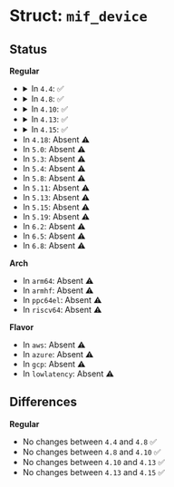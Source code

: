# Struct: <code>mif_device</code>

## Status
<b>Regular</b>
<ul>
<li>
<details>
<summary>In <code>4.4</code>: ✅</summary>

```c
struct mif_device {
    struct net_device *dev;
    long unsigned int bytes_in;
    long unsigned int bytes_out;
    long unsigned int pkt_in;
    long unsigned int pkt_out;
    long unsigned int rate_limit;
    unsigned char threshold;
    short unsigned int flags;
    int link;
};
```
</details>
</li>
<li>
<details>
<summary>In <code>4.8</code>: ✅</summary>

```c
struct mif_device {
    struct net_device *dev;
    long unsigned int bytes_in;
    long unsigned int bytes_out;
    long unsigned int pkt_in;
    long unsigned int pkt_out;
    long unsigned int rate_limit;
    unsigned char threshold;
    short unsigned int flags;
    int link;
};
```
</details>
</li>
<li>
<details>
<summary>In <code>4.10</code>: ✅</summary>

```c
struct mif_device {
    struct net_device *dev;
    long unsigned int bytes_in;
    long unsigned int bytes_out;
    long unsigned int pkt_in;
    long unsigned int pkt_out;
    long unsigned int rate_limit;
    unsigned char threshold;
    short unsigned int flags;
    int link;
};
```
</details>
</li>
<li>
<details>
<summary>In <code>4.13</code>: ✅</summary>

```c
struct mif_device {
    struct net_device *dev;
    long unsigned int bytes_in;
    long unsigned int bytes_out;
    long unsigned int pkt_in;
    long unsigned int pkt_out;
    long unsigned int rate_limit;
    unsigned char threshold;
    short unsigned int flags;
    int link;
};
```
</details>
</li>
<li>
<details>
<summary>In <code>4.15</code>: ✅</summary>

```c
struct mif_device {
    struct net_device *dev;
    long unsigned int bytes_in;
    long unsigned int bytes_out;
    long unsigned int pkt_in;
    long unsigned int pkt_out;
    long unsigned int rate_limit;
    unsigned char threshold;
    short unsigned int flags;
    int link;
};
```
</details>
</li>
<li>
In <code>4.18</code>: Absent ⚠️
</li>
<li>
In <code>5.0</code>: Absent ⚠️
</li>
<li>
In <code>5.3</code>: Absent ⚠️
</li>
<li>
In <code>5.4</code>: Absent ⚠️
</li>
<li>
In <code>5.8</code>: Absent ⚠️
</li>
<li>
In <code>5.11</code>: Absent ⚠️
</li>
<li>
In <code>5.13</code>: Absent ⚠️
</li>
<li>
In <code>5.15</code>: Absent ⚠️
</li>
<li>
In <code>5.19</code>: Absent ⚠️
</li>
<li>
In <code>6.2</code>: Absent ⚠️
</li>
<li>
In <code>6.5</code>: Absent ⚠️
</li>
<li>
In <code>6.8</code>: Absent ⚠️
</li>
</ul>
<b>Arch</b>
<ul>
<li>
In <code>arm64</code>: Absent ⚠️
</li>
<li>
In <code>armhf</code>: Absent ⚠️
</li>
<li>
In <code>ppc64el</code>: Absent ⚠️
</li>
<li>
In <code>riscv64</code>: Absent ⚠️
</li>
</ul>
<b>Flavor</b>
<ul>
<li>
In <code>aws</code>: Absent ⚠️
</li>
<li>
In <code>azure</code>: Absent ⚠️
</li>
<li>
In <code>gcp</code>: Absent ⚠️
</li>
<li>
In <code>lowlatency</code>: Absent ⚠️
</li>
</ul>

## Differences
<b>Regular</b>
<ul>
<li>
No changes between <code>4.4</code> and <code>4.8</code> ✅
</li>
<li>
No changes between <code>4.8</code> and <code>4.10</code> ✅
</li>
<li>
No changes between <code>4.10</code> and <code>4.13</code> ✅
</li>
<li>
No changes between <code>4.13</code> and <code>4.15</code> ✅
</li>
</ul>
